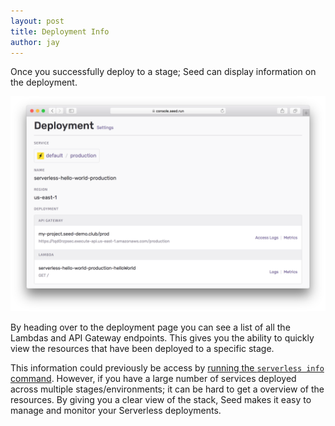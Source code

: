 ```yaml
---
layout: post
title: Deployment Info
author: jay
---
```


Once you successfully deploy to a stage; Seed can display information on the deployment. 

![View Deployment](/assets/blog/deployment-info/deployment-info.png)

By heading over to the deployment page you can see a list of all the Lambdas and API Gateway endpoints. This gives you the ability to quickly view the resources that have been deployed to a specific stage.

This information could previously be access by [running the `serverless info` command](https://serverless.com/framework/docs/providers/aws/cli-reference/info/). However, if you have a large number of services deployed across multiple stages/environments; it can be hard to get a overview of the resources. By giving you a clear view of the stack, Seed makes it easy to manage and monitor your Serverless deployments.
